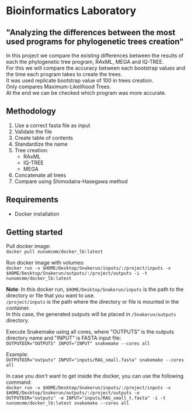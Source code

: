 # Bioinformatics Laboratory

## "Analyzing the differences between the most used programs for phylogenetic trees creation"

In this project we compare the existing differences between the results of each the phylogenetic tree program, RAxML, MEGA and IQ-TREE.  
For this we will compare the accuracy between each bootstrap values and the time each program takes to create the trees.  
It was used replicate bootstrap value of 100 in trees creation.  
Only compares Maximum-Likelihood Trees.  
At the end we can be checked which program was more accurate.  

## Methodology

1. Use a correct fasta file as input
2. Validate the file
3. Create table of contents
4. Standardize the name
5. Tree creation:
   * RAxML
   * IQ-TREE 
   * MEGA
6. Concatenate all trees
7. Compare using Shimodaira-Hasegawa method

## Requirements

* Docker installation
  
## Getting started

Pull docker image:  
`docker pull nunomcmm/docker_lb:latest`

Run docker image with volumes:  
`docker run -v $HOME/Desktop/Snakerun/inputs/:/project/inputs -v $HOME/Desktop/Snakerun/outputs/:/project/outputs -i -t nunomcmm/docker_lb:latest`

**Note**: In this docker run, `$HOME/Desktop/Snakerun/inputs` is the path to the directory or file that you want to use.  
`/project/inputs` is the path where the directory or file is mounted in the container.  
In this case, the generated outputs will be placed in `/Snakerun/outputs` directory.  

Execute Snakemake using all cores, where "OUTPUTS" is the outputs directory name and "INPUT" is FASTA input file:  
`OUTPUTDIR="OUTPUTS" INPUT="INPUT" snakemake --cores all`

Example:  
`OUTPUTDIR="outputs" INPUT="inputs/RAG_small.fasta" snakemake --cores all`

In case you don't want to get inside the docker, you can use the following command:  
`docker run -v $HOME/Desktop/Snakerun/inputs/:/project/inputs -v $HOME/Desktop/Snakerun/outputs/:/project/outputs -e OUTPUTDIR="outputs" -e INPUT="inputs/RAG_small_t.fasta" -i -t nunomcmm/docker_lb:latest snakemake --cores all`
